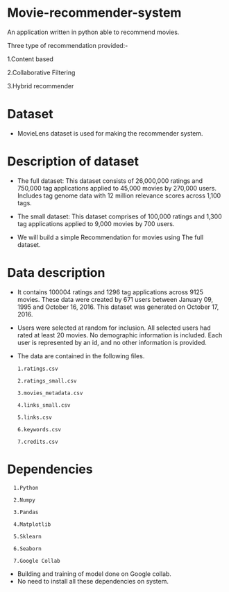 # Movie-recommender-system
An application written in python able to recommend movies.

Three type of recommendation provided:-

1.Content based

2.Collaborative Filtering

3.Hybrid recommender

# Dataset

* MovieLens dataset is used for making the recommender system.

# Description of dataset

* The full dataset: This dataset consists of 26,000,000 ratings and 750,000 tag applications applied to 45,000 movies by 270,000 users. Includes tag genome data with 12 million relevance scores across 1,100 tags.

* The small dataset: This dataset comprises of 100,000 ratings and 1,300 tag applications applied to 9,000 movies by 700 users.

* We will build a simple Recommendation for movies using The full dataset.

# Data description

* It contains 100004 ratings and 1296 tag applications across 9125 movies. These data were created by 671 users between January 09, 1995 and October 16, 2016. This dataset was generated on October 17, 2016.

* Users were selected at random for inclusion. All selected users had rated at least 20 movies. No demographic information is included. Each user is represented by an id, and no other information is provided.

* The data are contained in the following files.

      1.ratings.csv
      
      2.ratings_small.csv
      
      3.movies_metadata.csv
      
      4.links_small.csv

      5.links.csv
      
      6.keywords.csv
      
      7.credits.csv
      
 # Dependencies
      
      1.Python
      
      2.Numpy
      
      3.Pandas
      
      4.Matplotlib
      
      5.Sklearn
      
      6.Seaborn
      
      7.Google Collab
      
* Building and training of model done on Google collab.
* No need to install all these dependencies on system.
      
  

